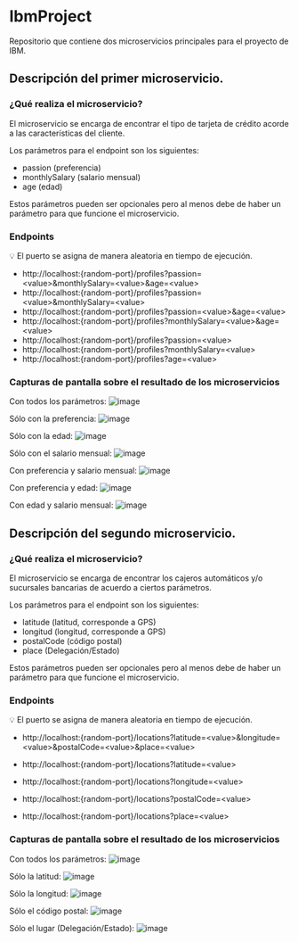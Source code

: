 # IbmProject
Repositorio que contiene dos microservicios principales para el proyecto de IBM.

## Descripción del primer microservicio.

### ¿Qué realiza el microservicio?

El microservicio se encarga de encontrar el tipo de tarjeta de crédito acorde a las características del cliente.

Los parámetros para el endpoint son los siguientes:

- passion (preferencia)
- monthlySalary (salario mensual)
- age (edad)

Estos parámetros pueden ser opcionales pero al menos debe de haber un parámetro para que funcione el microservicio.


### Endpoints

:bulb: El puerto se asigna de manera aleatoria en tiempo de ejecución.

- http://localhost:{random-port}/profiles?passion=<value\>&monthlySalary=<value\>&age=<value\>
- http://localhost:{random-port}/profiles?passion=<value\>&monthlySalary=<value\>
- http://localhost:{random-port}/profiles?passion=<value\>&age=<value\>
- http://localhost:{random-port}/profiles?monthlySalary=<value\>&age=<value\>
- http://localhost:{random-port}/profiles?passion=<value\>
- http://localhost:{random-port}/profiles?monthlySalary=<value\>
- http://localhost:{random-port}/profiles?age=<value\>
  

### Capturas de pantalla sobre el resultado de los microservicios

Con todos los parámetros:
![image](https://user-images.githubusercontent.com/46584463/137561424-3724e306-9b6d-4b98-a4bc-75360d7a98e4.png)

Sólo con la preferencia:
![image](https://user-images.githubusercontent.com/46584463/137561993-67156df1-ce24-4e66-94bf-5bc650b036df.png)


Sólo con la edad:
![image](https://user-images.githubusercontent.com/46584463/137561863-c0062237-1661-447a-9416-5cd915738e51.png)

Sólo con el salario mensual:
![image](https://user-images.githubusercontent.com/46584463/137561893-e80c96cb-40dc-4d7d-9bc6-4619a0deffce.png)

Con preferencia y salario mensual:
![image](https://user-images.githubusercontent.com/46584463/137561659-efed6c20-5da7-42d6-a90f-1b65bfd27fa3.png)

Con preferencia y edad:
![image](https://user-images.githubusercontent.com/46584463/137561701-be0071a0-b2d2-4c84-9c56-ea0dd4fe7a83.png)

Con edad y salario mensual:
![image](https://user-images.githubusercontent.com/46584463/137561728-68fb74f3-8c87-408f-b2a3-e0e8f05af08c.png)



## Descripción del segundo microservicio.

### ¿Qué realiza el microservicio?

El microservicio se encarga de encontrar los cajeros automáticos y/o sucursales bancarias de acuerdo a ciertos parámetros.

Los parámetros para el endpoint son los siguientes:

- latitude (latitud, corresponde a GPS)
- longitud (longitud, corresponde a GPS)
- postalCode (código postal)
- place (Delegación/Estado)

Estos parámetros pueden ser opcionales pero al menos debe de haber un parámetro para que funcione el microservicio.

### Endpoints

:bulb: El puerto se asigna de manera aleatoria en tiempo de ejecución.
  
- http://localhost:{random-port}/locations?latitude=<value\>&longitude=<value\>&postalCode=<value\>&place=<value\>
  
- http://localhost:{random-port}/locations?latitude=<value\>
- http://localhost:{random-port}/locations?longitude=<value\>
- http://localhost:{random-port}/locations?postalCode=<value\>
- http://localhost:{random-port}/locations?place=<value\>

### Capturas de pantalla sobre el resultado de los microservicios

Con todos los parámetros:
![image](https://user-images.githubusercontent.com/46584463/137562756-58c7e2c7-e155-44be-9da7-c2228f977a1d.png)


Sólo la latitud:
![image](https://user-images.githubusercontent.com/46584463/137562389-5c2d6199-d391-4351-af74-c4e42d3548aa.png)


Sólo la longitud:
![image](https://user-images.githubusercontent.com/46584463/137562553-d53607ed-2664-4b31-ab40-ee48f6bdd7ea.png)


Sólo el código postal:
![image](https://user-images.githubusercontent.com/46584463/137562308-ca043416-c16b-4d30-9d21-7fbc8d852010.png)


Sólo el lugar (Delegación/Estado):
![image](https://user-images.githubusercontent.com/46584463/137562210-81a714d4-7805-4b64-a172-14cdc1db42d4.png)



